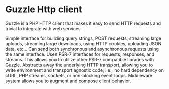 

# Guzzle Http client

Guzzle is a PHP HTTP client that makes it easy to send HTTP requests and trivial to integrate with web services.

Simple interface for building query strings, POST requests, streaming large uploads, streaming large downloads, using HTTP cookies, uploading JSON data, etc...
Can send both synchronous and asynchronous requests using the same interface.
Uses PSR-7 interfaces for requests, responses, and streams. This allows you to utilize other PSR-7 compatible libraries with Guzzle.
Abstracts away the underlying HTTP transport, allowing you to write environment and transport agnostic code; i.e., no hard dependency on cURL, PHP streams, sockets, or non-blocking event loops.
Middleware system allows you to augment and compose client behavior.
